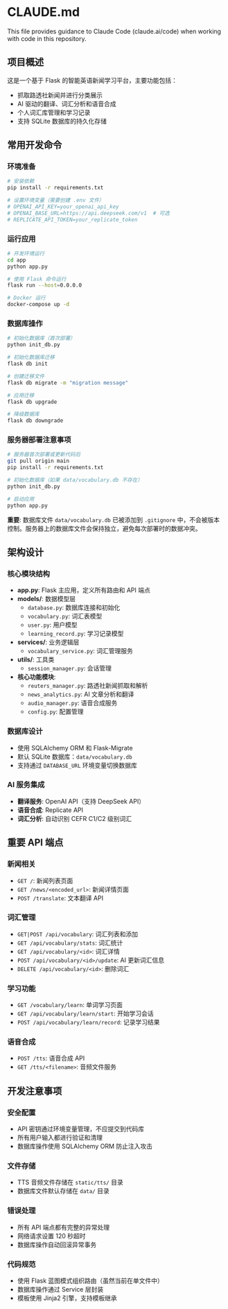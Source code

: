 # CLAUDE.md

This file provides guidance to Claude Code (claude.ai/code) when working with code in this repository.

## 项目概述

这是一个基于 Flask 的智能英语新闻学习平台，主要功能包括：
- 抓取路透社新闻并进行分类展示
- AI 驱动的翻译、词汇分析和语音合成
- 个人词汇库管理和学习记录
- 支持 SQLite 数据库的持久化存储

## 常用开发命令

### 环境准备
```bash
# 安装依赖
pip install -r requirements.txt

# 设置环境变量（需要创建 .env 文件）
# OPENAI_API_KEY=your_openai_api_key
# OPENAI_BASE_URL=https://api.deepseek.com/v1  # 可选
# REPLICATE_API_TOKEN=your_replicate_token
```

### 运行应用
```bash
# 开发环境运行
cd app
python app.py

# 使用 Flask 命令运行
flask run --host=0.0.0.0

# Docker 运行
docker-compose up -d
```

### 数据库操作
```bash
# 初始化数据库（首次部署）
python init_db.py

# 初始化数据库迁移
flask db init

# 创建迁移文件
flask db migrate -m "migration message"

# 应用迁移
flask db upgrade

# 降级数据库
flask db downgrade
```

### 服务器部署注意事项
```bash
# 服务器首次部署或更新代码后
git pull origin main
pip install -r requirements.txt

# 初始化数据库（如果 data/vocabulary.db 不存在）
python init_db.py

# 启动应用
python app.py
```

**重要**: 数据库文件 `data/vocabulary.db` 已被添加到 `.gitignore` 中，不会被版本控制。服务器上的数据库文件会保持独立，避免每次部署时的数据冲突。

## 架构设计

### 核心模块结构
- **app.py**: Flask 主应用，定义所有路由和 API 端点
- **models/**: 数据模型层
  - `database.py`: 数据库连接和初始化
  - `vocabulary.py`: 词汇表模型
  - `user.py`: 用户模型
  - `learning_record.py`: 学习记录模型
- **services/**: 业务逻辑层
  - `vocabulary_service.py`: 词汇管理服务
- **utils/**: 工具类
  - `session_manager.py`: 会话管理
- **核心功能模块**:
  - `reuters_manager.py`: 路透社新闻抓取和解析
  - `news_analytics.py`: AI 文章分析和翻译
  - `audio_manager.py`: 语音合成服务
  - `config.py`: 配置管理

### 数据库设计
- 使用 SQLAlchemy ORM 和 Flask-Migrate
- 默认 SQLite 数据库：`data/vocabulary.db`
- 支持通过 `DATABASE_URL` 环境变量切换数据库

### AI 服务集成
- **翻译服务**: OpenAI API（支持 DeepSeek API）
- **语音合成**: Replicate API
- **词汇分析**: 自动识别 CEFR C1/C2 级别词汇

## 重要 API 端点

### 新闻相关
- `GET /`: 新闻列表页面
- `GET /news/<encoded_url>`: 新闻详情页面
- `POST /translate`: 文本翻译 API

### 词汇管理
- `GET|POST /api/vocabulary`: 词汇列表和添加
- `GET /api/vocabulary/stats`: 词汇统计
- `GET /api/vocabulary/<id>`: 词汇详情
- `POST /api/vocabulary/<id>/update`: AI 更新词汇信息
- `DELETE /api/vocabulary/<id>`: 删除词汇

### 学习功能
- `GET /vocabulary/learn`: 单词学习页面
- `GET /api/vocabulary/learn/start`: 开始学习会话
- `POST /api/vocabulary/learn/record`: 记录学习结果

### 语音合成
- `POST /tts`: 语音合成 API
- `GET /tts/<filename>`: 音频文件服务

## 开发注意事项

### 安全配置
- API 密钥通过环境变量管理，不应提交到代码库
- 所有用户输入都进行验证和清理
- 数据库操作使用 SQLAlchemy ORM 防止注入攻击

### 文件存储
- TTS 音频文件存储在 `static/tts/` 目录
- 数据库文件默认存储在 `data/` 目录

### 错误处理
- 所有 API 端点都有完整的异常处理
- 网络请求设置 120 秒超时
- 数据库操作自动回滚异常事务

### 代码规范
- 使用 Flask 蓝图模式组织路由（虽然当前在单文件中）
- 数据库操作通过 Service 层封装
- 模板使用 Jinja2 引擎，支持模板继承